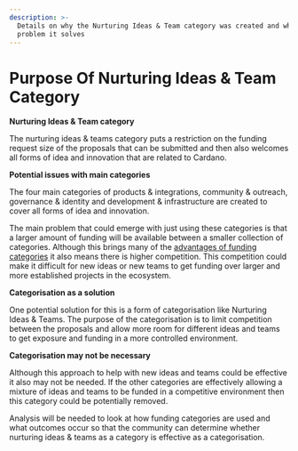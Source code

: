 ```yaml
---
description: >-
  Details on why the Nurturing Ideas & Team category was created and what
  problem it solves
---
```


# Purpose Of Nurturing Ideas & Team Category

**Nurturing Ideas & Team category**

The nurturing ideas & teams category puts a restriction on the funding request size of the proposals that can be submitted and then also welcomes all forms of idea and innovation that are related to Cardano.



**Potential issues with main categories**

The four main categories of products & integrations, community & outreach, governance & identity and development & infrastructure are created to cover all forms of idea and innovation.

The main problem that could emerge with just using these categories is that a larger amount of funding will be available between a smaller collection of categories. Although this brings many of the [advantages of funding categories](broken-reference) it also means there is higher competition. This competition could make it difficult for new ideas or new teams to get funding over larger and more established projects in the ecosystem.



**Categorisation as a solution**

One potential solution for this is a form of categorisation like Nurturing Ideas & Teams. The purpose of the categorisation is to limit competition between the proposals and allow more room for different ideas and teams to get exposure and funding in a more controlled environment.



**Categorisation may not be necessary**

Although this approach to help with new ideas and teams could be effective it also may not be needed. If the other categories are effectively allowing a mixture of ideas and teams to be funded in a competitive environment then this category could be potentially removed.

Analysis will be needed to look at how funding categories are used and what outcomes occur so that the community can determine whether nurturing ideas & teams as a category is effective as a categorisation.
